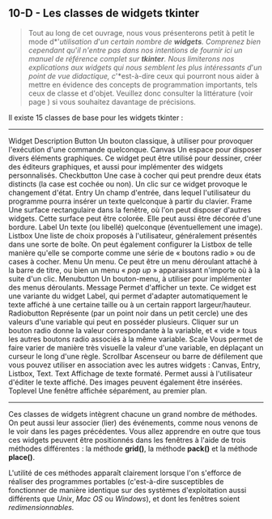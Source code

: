 ## 10-D - Les classes de widgets tkinter

> Tout au long de cet ouvrage, nous vous
> présenterons petit à petit le mode d*'*utilisation d*'*un certain nombre de **widgets**.
> Comprenez bien cependant qu*'*il
> n'entre pas dans nos intentions de fournir ici un manuel de référence
> complet sur **tkinter**.
> Nous limiterons nos explications aux widgets qui nous semblent les
> plus intéressants d*'*un point de
> vue didactique, c*'*est-à-dire
> ceux qui pourront nous aider à mettre en évidence des concepts de
> programmation importants, tels ceux de classe et d'objet. Veuillez
> donc consulter la littérature (voir page ) si vous souhaitez davantage
> de précisions.

Il existe 15 classes de base pour les widgets tkinter :



  ------------- ---------------------------------------------------------------------------------------------------------------------------------------------------------------------------------------------------------------------------------------------------------------------
  Widget        Description
  Button        Un bouton classique, à utiliser pour provoquer l'exécution d'une commande quelconque.
  Canvas        Un espace pour disposer divers éléments graphiques. Ce widget peut être utilisé pour dessiner, créer des éditeurs graphiques, et aussi pour implémenter des widgets personnalisés.
  Checkbutton   Une case à cocher qui peut prendre deux états distincts (la case est cochée ou non). Un clic sur ce widget provoque le changement d'état.
  Entry         Un champ d'entrée, dans lequel l'utilisateur du programme pourra insérer un texte quelconque à partir du clavier.
  Frame         Une surface rectangulaire dans la fenêtre, où l'on peut disposer d'autres widgets. Cette surface peut être colorée. Elle peut aussi être décorée d'une bordure.
  Label         Un texte (ou libellé) quelconque (éventuellement une image).
  Listbox       Une liste de choix proposés à l'utilisateur, généralement présentés dans une sorte de boîte. On peut également configurer la Listbox de telle manière qu'elle se comporte comme une série de « boutons radio » ou de cases à cocher.
  Menu          Un menu. Ce peut être un menu déroulant attaché à la barre de titre, ou bien un menu « *pop up* » apparaissant n'importe où à la suite d'un clic.
  Menubutton    Un bouton-menu, à utiliser pour implémenter des menus déroulants.
  Message       Permet d'afficher un texte. Ce widget est une variante du widget Label, qui permet d'adapter automatiquement le texte affiché à une certaine taille ou à un certain rapport largeur/hauteur.
  Radiobutton   Représente (par un point noir dans un petit cercle) une des valeurs d'une variable qui peut en posséder plusieurs. Cliquer sur un bouton radio donne la valeur correspondante à la variable, et « vide » tous les autres boutons radio associés à la même variable.
  Scale         Vous permet de faire varier de manière très visuelle la valeur d'une variable, en déplaçant un curseur le long d'une règle.
  Scrollbar     Ascenseur ou barre de défilement que vous pouvez utiliser en association avec les autres widgets : Canvas, Entry, Listbox, Text.
  Text          Affichage de texte formaté. Permet aussi à l'utilisateur d'éditer le texte affiché. Des images peuvent également être insérées.
  Toplevel      Une fenêtre affichée séparément, au premier plan.
  ------------- ---------------------------------------------------------------------------------------------------------------------------------------------------------------------------------------------------------------------------------------------------------------------



Ces classes de widgets intègrent chacune un grand nombre de méthodes. On
peut aussi leur associer (lier) des événements, comme nous venons de le
voir dans les pages précédentes. Vous allez apprendre en outre que tous
ces widgets peuvent être positionnés dans les fenêtres à l'aide de trois
méthodes différentes : la méthode **grid()**, la méthode **pack()** et
la méthode **place()**.

L'utilité de ces méthodes apparaît clairement lorsque l'on s'efforce de
réaliser des programmes portables (c'est-à-dire susceptibles de
fonctionner de manière identique sur des systèmes d'exploitation aussi
différents que *Unix*, *Mac OS* ou *Windows*), et dont les fenêtres
soient *redimensionnables.*

